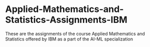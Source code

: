 # Applied-Mathematics-and-Statistics-Assignments-IBM
These are the assignments of the course Applied Mathematics and Statistics offered by IBM as a part of the AI-ML specialization

